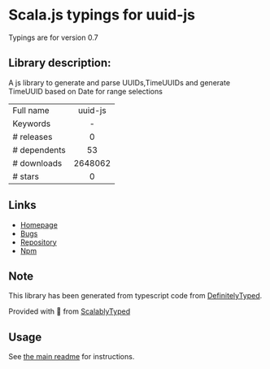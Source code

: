 
# Scala.js typings for uuid-js

Typings are for version 0.7

## Library description:
A js library to generate and parse UUIDs,TimeUUIDs and generate TimeUUID based on Date for range selections

|                    |                 |
| ------------------ | :-------------: |
| Full name          | uuid-js |
| Keywords           | - |
| # releases         | 0 |
| # dependents       | 53 |
| # downloads        | 2648062 |
| # stars            | 0 |

## Links
- [Homepage](http://github.com/pnegri/uuid-js)
- [Bugs](https://github.com/pnegri/uuid-js/issues)
- [Repository](https://github.com/pnegri/uuid-js)
- [Npm](https://www.npmjs.com/package/uuid-js)
    


## Note
This library has been generated from typescript code from [DefinitelyTyped](https://definitelytyped.org).

Provided with :purple_heart: from [ScalablyTyped](https://github.com/oyvindberg/ScalablyTyped)

## Usage
See [the main readme](../../readme.md) for instructions.


